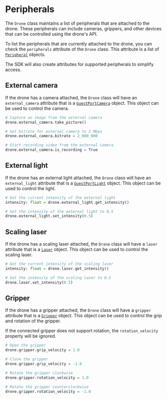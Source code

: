 # Peripherals

The `Drone` class maintains a list of peripherals that are attached to the drone. These peripherals can include cameras, grippers, and other devices that can be controlled using the drone's API.

To list the peripherals that are currently attached to the drone, you can check the `peripherals` attribute of the `Drone` class. This attribute is a list of [`Peripheral`](reference/blueye/sdk/guestport.md#peripheral) objects.

The SDK will also create attributes for supported peripherals to simplify access.

## External camera
If the drone has a camera attached, the `Drone` class will have an `external_camera` attribute that is a [`GuestPortCamera`](reference/blueye/sdk/guestport.md#guestportcamera) object. This object can be used to control the camera.

```python
# Capture an image from the external camera
drone.external_camera.take_picture()

# Set bitrate for external camera to 2 Mbps
drone.external_camera.bitrate = 2_000_000

# Start recording video from the external camera
drone.external_camera.is_recording = True
```

## External light
If the drone has an external light attached, the `Drone` class will have an `external_light` attribute that is a [`GuestPortLight`](reference/blueye/sdk/guestport.md#guestportlight) object. This object can be used to control the light.

```python
# Get the current intensity of the external light
intensity: float = drone.external_light.get_intensity()

# Set the intensity of the external light to 0.5
drone.external_light.set_intensity(0.5)
```

## Scaling laser
If the drone has a scaling laser attached, the `Drone` class will have a `laser` attribute that is a [`Laser`](reference/blueye/sdk/guestport.md#laser) object. This object can be used to control the scaling laser.

```python
# Get the current intensity of the scaling laser
intensity: float = drone.laser.get_intensity()

# Set the intensity of the scaling laser to 0.5
drone.laser.set_intensity(0.5)
```

## Gripper
If the drone has a gripper attached, the `Drone` class will have a `gripper` attribute that is a [`Gripper`](reference/blueye/sdk/guestport.md#gripper) object. This object can be used to control the grip and rotation of the gripper.

If the connected gripper does not support rotation, the `rotation_velocity` property will be ignored.

```python
# Open the gripper
drone.gripper.grip_velocity = 1.0

# Close the gripper
drone.gripper.grip_velocity = -1.0

# Rotate the gripper clockwise
drone.gripper.rotation_velocity = 1.0

# Rotate the gripper counterclockwise
drone.gripper.rotation_velocity = -1.0
```
